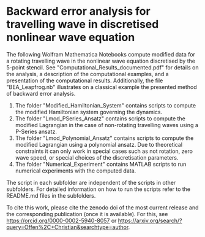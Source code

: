 # Backward error analysis for travelling wave in discretised nonlinear wave equation

The following Wolfram Mathematica Notebooks compute modified data for a rotating travelling wave in the nonlinear wave equation discretised by the 5-point stencil. See "Computational_Results_documented.pdf" for details on the analysis, a description of the computational examples, and a presentation of the computational results. Additionally, the file "BEA_Leapfrog.nb" illustrates on a classical example the presented method of backward error analysis.

1) The folder "Modified_Hamiltonian_System" contains scripts to compute the modified Hamiltonian system governing the dynamics. 
2) The folder "Lmod_PSeries_Ansatz" contains scripts to compute the modified Lagrangian in the case of non-rotating travelling waves using a P-Series ansatz.
3) The folder "Lmod_Polynomial_Ansatz" contains scripts to compute the modified Lagrangian using a polynomial ansatz. Due to theoretical constraints it can only work in special cases such as not rotation, zero wave speed, or special choices of the discretisation parameters. 
4) The folder "Numerical_Experiment" contains MATLAB scripts to run numerical experiments with the computed data.

The script in each subfolder are independent of the scripts in other subfolders. For detailed information on how to run the scripts refer to the README.md files in the subfolders.

To cite this work, please cite the zenodo doi of the most current release and the corresponding publication (once it is available). For this, see https://orcid.org/0000-0002-5940-8057 or https://arxiv.org/search/?query=Offen%2C+Christian&searchtype=author.

